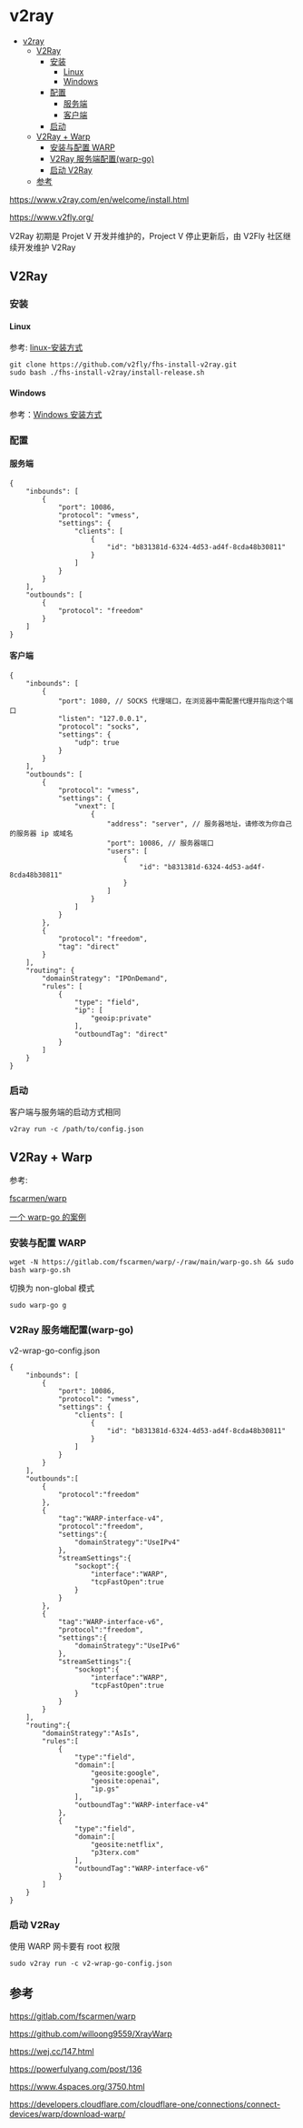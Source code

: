 # v2ray

- [v2ray](#v2ray)
  - [V2Ray](#v2ray-1)
    - [安装](#安装)
      - [Linux](#linux)
      - [Windows](#windows)
    - [配置](#配置)
      - [服务端](#服务端)
      - [客户端](#客户端)
    - [启动](#启动)
  - [V2Ray + Warp](#v2ray--warp)
    - [安装与配置 WARP](#安装与配置-warp)
    - [V2Ray 服务端配置(warp-go)](#v2ray-服务端配置warp-go)
    - [启动 V2Ray](#启动-v2ray)
  - [参考](#参考)


https://www.v2ray.com/en/welcome/install.html

https://www.v2fly.org/

V2Ray 初期是 Projet V 开发并维护的，Project V 停止更新后，由 V2Fly 社区继续开发维护 V2Ray  

## V2Ray

### 安装

#### Linux

参考: [linux-安装方式](https://www.v2fly.org/guide/install.html#linux-%E5%AE%89%E8%A3%85%E6%96%B9%E5%BC%8F)

    git clone https://github.com/v2fly/fhs-install-v2ray.git
    sudo bash ./fhs-install-v2ray/install-release.sh

#### Windows

参考：[Windows 安装方式](https://www.v2fly.org/guide/install.html#windows-%E5%AE%89%E8%A3%85%E6%96%B9%E5%BC%8F)

### 配置

#### 服务端

    {
        "inbounds": [
            {
                "port": 10086,
                "protocol": "vmess",
                "settings": {
                    "clients": [
                        {
                            "id": "b831381d-6324-4d53-ad4f-8cda48b30811"
                        }
                    ]
                }
            }
        ],
        "outbounds": [
            {
                "protocol": "freedom"
            }
        ]
    }

#### 客户端

    {
        "inbounds": [
            {
                "port": 1080, // SOCKS 代理端口，在浏览器中需配置代理并指向这个端口
                "listen": "127.0.0.1",
                "protocol": "socks",
                "settings": {
                    "udp": true
                }
            }
        ],
        "outbounds": [
            {
                "protocol": "vmess",
                "settings": {
                    "vnext": [
                        {
                            "address": "server", // 服务器地址，请修改为你自己的服务器 ip 或域名
                            "port": 10086, // 服务器端口
                            "users": [
                                {
                                    "id": "b831381d-6324-4d53-ad4f-8cda48b30811"
                                }
                            ]
                        }
                    ]
                }
            },
            {
                "protocol": "freedom",
                "tag": "direct"
            }
        ],
        "routing": {
            "domainStrategy": "IPOnDemand",
            "rules": [
                {
                    "type": "field",
                    "ip": [
                        "geoip:private"
                    ],
                    "outboundTag": "direct"
                }
            ]
        }
    }

### 启动

客户端与服务端的启动方式相同

    v2ray run -c /path/to/config.json

## V2Ray + Warp

参考:

[fscarmen/warp](https://gitlab.com/fscarmen/warp)

[一个 warp-go 的案例](https://blog.skyju.cc/post/v2ray-warp-go-unlock-new-bing/)

### 安装与配置 WARP

    wget -N https://gitlab.com/fscarmen/warp/-/raw/main/warp-go.sh && sudo bash warp-go.sh

切换为 non-global 模式

    sudo warp-go g

### V2Ray 服务端配置(warp-go)

v2-wrap-go-config.json

    {
        "inbounds": [
            {
                "port": 10086,
                "protocol": "vmess",
                "settings": {
                    "clients": [
                        {
                            "id": "b831381d-6324-4d53-ad4f-8cda48b30811"
                        }
                    ]
                }
            }
        ],
        "outbounds":[
            {
                "protocol":"freedom"
            },
            {
                "tag":"WARP-interface-v4",
                "protocol":"freedom",
                "settings":{
                    "domainStrategy":"UseIPv4"
                },
                "streamSettings":{
                    "sockopt":{
                        "interface":"WARP",
                        "tcpFastOpen":true
                    }
                }
            },
            {
                "tag":"WARP-interface-v6",
                "protocol":"freedom",
                "settings":{
                    "domainStrategy":"UseIPv6"
                },
                "streamSettings":{
                    "sockopt":{
                        "interface":"WARP",
                        "tcpFastOpen":true
                    }
                }
            }
        ],
        "routing":{
            "domainStrategy":"AsIs",
            "rules":[
                {
                    "type":"field",
                    "domain":[
                        "geosite:google",
                        "geosite:openai",
                        "ip.gs"
                    ],
                    "outboundTag":"WARP-interface-v4"
                },
                {
                    "type":"field",
                    "domain":[
                        "geosite:netflix",
                        "p3terx.com"
                    ],
                    "outboundTag":"WARP-interface-v6"
                }
            ]
        }
    }

### 启动 V2Ray

使用 WARP 网卡要有 root 权限

    sudo v2ray run -c v2-wrap-go-config.json

## 参考

https://gitlab.com/fscarmen/warp

https://github.com/willoong9559/XrayWarp

https://wej.cc/147.html

https://powerfulyang.com/post/136

https://www.4spaces.org/3750.html

https://developers.cloudflare.com/cloudflare-one/connections/connect-devices/warp/download-warp/